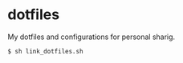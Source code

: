 # dotfiles
My dotfiles and configurations for personal sharig.

``` To enable dot files
$ sh link_dotfiles.sh
```

